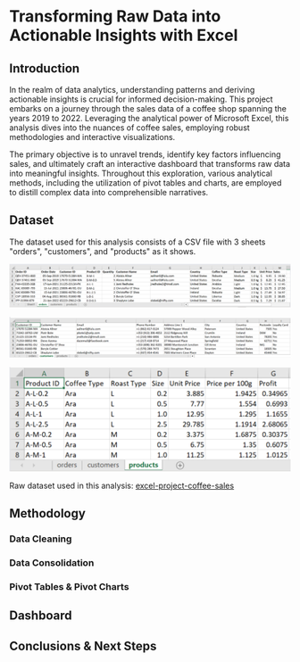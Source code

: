 # Transforming Raw Data into Actionable Insights with Excel

## Introduction

In the realm of data analytics, understanding patterns and deriving actionable insights is crucial for informed decision-making. This project embarks on a journey through the sales data of a coffee shop spanning the years 2019 to 2022. Leveraging the analytical power of Microsoft Excel, this analysis dives into the nuances of coffee sales, employing robust methodologies and interactive visualizations.

The primary objective is to unravel trends, identify key factors influencing sales, and ultimately craft an interactive dashboard that transforms raw data into meaningful insights. Throughout this exploration, various analytical methods, including the utilization of pivot tables and charts, are employed to distill complex data into comprehensible narratives.

## Dataset

The dataset used for this analysis consists of a CSV file with 3 sheets "orders", "customers", and "products" as it shows.

![Orders raw dataset](ordersraw.png)


![Customers raw dataset](customersraw.png)


![Products raw dataset](productsraw.png)


Raw dataset used in this analysis: [excel-project-coffee-sales](https://github.com/mochen862/excel-project-coffee-sales)

## Methodology
### Data Cleaning
### Data Consolidation
### Pivot Tables & Pivot Charts
## Dashboard
## Conclusions & Next Steps
